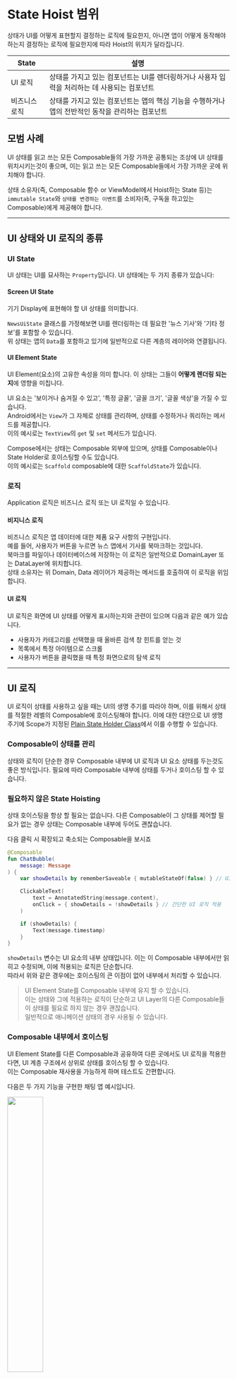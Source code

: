 # State Hoist 범위

상태가 UI를 어떻게 표현할지 결정하는 로직에 필요한지, 아니면 앱이 어떻게 동작해야 하는지 결정하는 로직에 필요한지에 따라 Hoist의 위치가 달라집니다.

| State   | 설명                                                        |
|---------|-----------------------------------------------------------|
| UI 로직   | 상태를 가지고 있는 컴포넌트는 UI를 렌더링하거나 사용자 입력을 처리하는 데 사용되는 컴포넌트   |
| 비즈니스 로직 | 상태를 가지고 있는 컴포넌트는 앱의 핵심 기능을 수행하거나 앱의 전반적인 동작을 관리하는 컴포넌트 |

## 모범 사례

UI 상태를 읽고 쓰는 모든 Composable들의 가장 가까운 공통되는 조상에 UI 상태를 위치시키는것이 좋으며,
이는 읽고 쓰는 모든 Composable들에서 가장 가까운 곳에 위치해야 합니다.

상태 소유자(즉, Composable 함수 or ViewModel에서 Hoist하는 State 등)는
`immutable State`와 `상태를 변경하는 이벤트`를 소비자(즉, 구독을 하고있는 Composable)에게 제공해야 합니다.

---

## UI 상태와 UI 로직의 종류

### UI State

UI 상태는 UI를 묘사하는 `Property`입니다. UI 상태에는 두 가지 종류가 있습니다:

#### Screen UI State

기기 Display에 표현해야 할 UI 상태를 의미합니다.

`NewsUiState` 클래스를 가정해보면 UI를 렌더링하는 데 필요한 '뉴스 기사'와 '기타 정보'를 포함할 수 있습니다.  
위 상태는 앱의 `Data`를 포함하고 있기에 일반적으로 다른 계층의 레이어와 연결됩니다.

#### UI Element State

UI Element(요소)의 고유한 속성을 의미 합니다. 이 상태는 그들이 **어떻게 렌더링 되는지**에 영향을 미칩니다.

UI 요소는 '보이거나 숨겨질 수 있고', '특정 글꼴', '글꼴 크기', '글꼴 색상'을 가질 수 있습니다.   
Android에서는 `View`가 그 자체로 상태를 관리하며, 상태를 수정하거나 쿼리하는 메서드를 제공합니다.  
이의 예시로는 `TextView`의 `get` 및 `set` 메서드가 있습니다.

Compose에서는 상태는 Composable 외부에 있으며, 상태를 Composable이나 State Holder로 호이스팅할 수도 있습니다.   
이의 예시로는 `Scaffold` composable에 대한 `ScaffoldState`가 있습니다.

### 로직

Application 로직은 비즈니스 로직 또는 UI 로직일 수 있습니다.

#### 비지니스 로직

비즈니스 로직은 앱 데이터에 대한 제품 요구 사항의 구현입니다.  
예를 들어, 사용자가 버튼을 누르면 뉴스 앱에서 기사를 북마크하는 것입니다.  
북마크를 파일이나 데이터베이스에 저장하는 이 로직은 일반적으로 DomainLayer 또는 DataLayer에 위치합니다.   
상태 소유자는 위 Domain, Data 레이어가 제공하는 메서드를 호출하여 이 로직을 위임합니다.

#### UI 로직

UI 로직은 화면에 UI 상태를 어떻게 표시하는지와 관련이 있으며 다음과 같은 예가 있습니다.
- 사용자가 카테고리를 선택했을 때 올바른 검색 창 힌트를 얻는 것
- 목록에서 특정 아이템으로 스크롤
- 사용자가 버튼을 클릭했을 때 특정 화면으로의 탐색 로직

---

## UI 로직

UI 로직이 상태를 사용하고 싶을 때는 UI의 생명 주기를 따라야 하며, 이를 위해서 상태를 적절한 레벨의 Composable에 호이스팅해야 합니다.
이에 대한 대안으로 UI 생명 주기에 Scope가 지정된 [Plain State Holder Class](https://developer.android.com/topic/architecture/ui-layer/stateholders#ui-logic)에서 이를 수행할 수 있습니다.

### Composable이 상태를 관리

상태와 로직이 단순한 경우 Composable 내부에 UI 로직과 UI 요소 상태를 두는것도 좋은 방식입니다. 
필요에 따라 Composable 내부에 상태를 두거나 호이스팅 할 수 있습니다.

### 필요하지 않은 State Hoisting 

상태 호이스팅을 항상 할 필요는 없습니다. 
다른 Composable이 그 상태를 제어할 필요가 없는 경우 상태는 Composable 내부에 두어도 괜찮습니다. 

다음 클릭 시 확장되고 축소되는 Composable을 보시죠

```kotlin
@Composable
fun ChatBubble(
    message: Message
) {
    var showDetails by rememberSaveable { mutableStateOf(false) } // UI 요소 확장 상태 정의

    ClickableText(
        text = AnnotatedString(message.content),
        onClick = { showDetails = !showDetails } // 간단한 UI 로직 적용
    )

    if (showDetails) {
        Text(message.timestamp)
    }
}
```

`showDetails` 변수는 UI 요소의 내부 상태입니다. 이는 이 Composable 내부에서만 읽히고 수정되며, 이에 적용되는 로직은 단순합니다.  
따라서 위와 같은 경우에는 호이스팅의 큰 이점이 없어 내부에서 처리할 수 있습니다.

> UI Element State를 Composable 내부에 유지 할 수 있습니다.   
> 이는 상태와 그에 적용하는 로직이 단순하고 UI Layer의 다른 Composable들이 상태를 필요로 하지 않는 경우 괜찮습니다.   
> 일반적으로 애니메이션 상태의 경우 사용될 수 있습니다.

### Composable 내부에서 호이스팅
UI Element State를 다른 Composable과 공유하여 다른 곳에서도 UI 로직을 적용한다면, UI 계층 구조에서 상위로 상태를 호이스팅 할 수 있습니다.   
이는 Composable 재사용을 가능하게 하며 테스트도 간편합니다.

다음은 두 가지 기능을 구현한 채팅 앱 예시입니다.

<img src="../../resource/state-hoisting-chat.png" width="40%" height="auto">

- `JumpToBottom` 버튼은 메시지 목록을 맨 아래로 '스크롤'합니다.
- `MessagesList` 목록은 사용자가 새 메시지를 보낸 후 맨 아래로 '스크롤'합니다.

각 항목들은 '스크롤'을 움직이는 UI 로직이 필요함에 따라 '목록 상태'에 대해서 UI 로직을 수행함을 알 수 있습니다.

위 채팅 앱의 Composable 계층 구조를 보시면 다음과 같습니다.

<img src="../../resource/state-hoisting-initial-tree.png" width="40%" height="auto">

`LazyColumn` 상태는 `ConversationScreen`에 표시됩니다. 이에 따라 다음을 알 수 있습니다.
1. `UserInput`과 `Button`에 `LazyListState`라는 목록을 관리하는 상태를 넘겨 UI 로직 수행
2. UI 로직에 필요한 `LazyListState` 목록 상태를 모든 Composable에서 읽을 수 있음

<img src="../../resource/state-hoisting-animated.gif" width="50%" height="50%">

[들어가서 자세한 코드를 보시면]((https://github.com/android/snippets/blob/e9e6e1fc71b9a6fb77277126ad44e985deea992d/compose/snippets/src/main/java/com/example/compose/snippets/state/StateHoistingSnippets.kt#L85-L123))
`LazyListState`는 적용해야 하는 UI 로직에 따라 필요한 만큼 높이 호이스팅됩니다.   
이는 Composable에서 초기화되므로, 해당 Composable의 생명 주기에 따라 Composition에 저장됩니다.

`LazyListState`가 `MessagesList` 메서드에서 `rememberLazyListState()`의 기본 값으로 정의되어 있습니다.  
이는, Compose에서는 흔히 볼 수 있는 패턴입니다. 이러한 패턴으로 인해 Composable이 더 유연하고 재사용성이 높아집니다.

> 상태를 가장 가까운 공통 조상(Lowest Common Ancestor)에 호이스팅하고, 상태를 필요로 하지 않은 Composable에는 전달 하지마세요.

<img src="../../resource/state-hoisting-lca.png" width="50%" height="auto">

### plain state holder class를 상태 소유자로 사용

Composable이 UI Element에 하나 or 여러 상태 필드를 포함하는 복잡한 UI 로직을 포함하고 있는 경우,   
`State Holder`인 plain state holder class에 책임을 위임하여 사용해야 합니다.

이러한 접근법은 '관심사 분리 원칙'을 지키며 Composable의 로직을 격리하여 더 쉽게 테스트할 수 있고, 복잡성을 줄일 수 있습니다.
    
- Composabe : UI Element를 내보내는 것을 담당
- State Holder : UI 로직과 UI Element 상태를 포함

Compose에서 제공되는 plain state holder class에는 다음과 같은 특징이 있습니다.
- 기본적으로 제공되는 로직이 있어 일반 Composable 함수는 제공되는 로직을 사용하면 되기에 직접 코드를 작성할 필요가 없습니다.
- Composable 생명주기를 따르기 때문에 Composition에서 생성되고 기억됩니다.
- Compose 라이브러리에서 제공하는 `rememberNavController()` 또는 `rememberLazyListState()`와 같은 타입을 사용 수 있습니다.

예시로 `LazyColumn` 또는 `LazyRow`의 UI 복잡성을 제어하기 위해 Compose에서 구현된 `LazyListState` plain state holder class가 있습니다.

```kotlin
@Stable
class LazyListState constructor(
    firstVisibleItemIndex: Int = 0,
    firstVisibleItemScrollOffset: Int = 0
) : ScrollableState {
    
    private val scrollPosition = LazyListScrollPosition(
        firstVisibleItemIndex, firstVisibleItemScrollOffset
    )

    suspend fun scrollToItem(/*...*/) { /*...*/ }

    override suspend fun scroll() { /*...*/ }

    suspend fun animateScrollToItem() { /*...*/ }
}
```

`LazyListState`는 `LazyColumn`의 상태를 캡슐화하고, UI Element를 위한 `scrollPosition`을 저장합니다.   
또한 주어진 항목으로 스크롤하는 등 스크롤 위치를 수정하는 방법을 제공합니다.

애플리케이션의 복잡성을 관리하는 데 중요한 역할을 하는 'plain state holder class'는 
글로벌하거나 애플리케이션 수준의 상태를 캡슐화하고, N개의 Composable에서 참조하거나 업데이트해야 하는 복잡한 로직을 캡슐화합니다. 
이러한 클래스는 앱의 Root Composable에서 '네비게이션 상태'나 '기기 방향' 같은 앱 전체의 상태를 관리하는 것을 단순화 할 수 있습니다.

이런 클래스는 Compose에서 제공하는 `remember()` 함수를 사용하여 만들어지고, Composable 생명주기에 따라 생존합니다.
만약 Activity 또는 Process가 다시 생성된 후에도 상태를 유지되게 하려면 `rememberSaveable()`을 사용하면 됩니다.

이러한 클래스는 앱의 Root Composable 뿐만 아니라 다른 Composable에서도 사용될 수 있습니다.
이렇게 하면 여러 Composable에서 동일한 로직을 반복 작성하는 대신 한 곳에 집중할 수 있으므로 코드의 재사용성이 향상됩니다.

이상적으로, state holder class는 모든 상태 변경 로직을 캡슐화하고, Composable은 오직 UI를 그리는 데 집중하게 할 수 있습니다.
이렇게 하면 Composable은 간결하고 가독성이 좋아지며, 테스트와 유지 보수가 더 쉬워집니다.

---

## 비지니스 로직

Composable과 plain state holder class가 UI 로직과 UI Element State를 관리합니다.

이와 같이 screen level의 state holder가 존재하는데 이는 다음 역할을 담당합니다.

- 다른 부분에 위치한 애플리케이션의 비즈니스 로직(Domain 및 Data Layer 등)에 대한 접근을 제공합니다.
- 특정 화면에서의 표시를 위해 Data를 준비하는 것이며, 이는 화면 UI State가 됩니다.

### state 소유자로 ViewModel 사용

`ViewModel`의 이점은 화면에서 비즈니스 로직에 대한 접근을 제공하고, 화면에 표시할 데이터를 준비하는데 적합합니다.

UI 상태를 `ViewModel`에서 호이스팅하면, 그 상태는 Composition 밖으로 벗어납니다.

<img src="../../resource/state-hoisting-vm.png" width="50%" height="auto">

`ViewModel`은 Composition의 일부로 저장되지 않습니다. 이는 프레임워크에 의해 제공되며, 
`Activity`, `Fragment`, `navigation graph`, `destination of navigation graph`와 같은 `ViewModelStoreOwner`에 범위가 지정됩니다.

따라서, `ViewModel`은 UI 상태에 대한 **가장 가까운 공통 조상**이며 신뢰할 수 있는 정보 출처가 됩니다.

